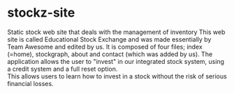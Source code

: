 # stockz-site
Static stock web site that deals with the management of inventory
This web site is called Educational Stock Exchange and was made essentially by Team Awesome and edited by us. 
It is composed of four files; index (=home), stockgraph, about and contact (which was added by us). 
The application allows the user to "invest" in our integrated stock system, using a credit system and a full reset option.  
This allows users to learn how to invest in a stock without the risk of serious financial losses.
